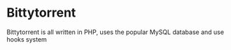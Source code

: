 Bittytorrent
============

Bittytorrent is all written in PHP, uses the popular MySQL database and use hooks system
